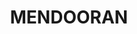 ---
lastmod: '2025-04-06T06:05:20+00:00'
latitude: -31.690852
layout: suburb
longitude: 149.051954
postcode: '2842'
state: NSW
title: MENDOORAN
url: /nsw/mendooran/
---